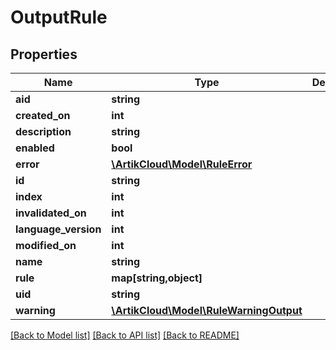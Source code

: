 # OutputRule

## Properties
Name | Type | Description | Notes
------------ | ------------- | ------------- | -------------
**aid** | **string** |  | [optional] 
**created_on** | **int** |  | [optional] 
**description** | **string** |  | [optional] 
**enabled** | **bool** |  | [optional] 
**error** | [**\ArtikCloud\Model\RuleError**](RuleError.md) |  | [optional] 
**id** | **string** |  | [optional] 
**index** | **int** |  | [optional] 
**invalidated_on** | **int** |  | [optional] 
**language_version** | **int** |  | [optional] 
**modified_on** | **int** |  | [optional] 
**name** | **string** |  | [optional] 
**rule** | **map[string,object]** |  | [optional] 
**uid** | **string** |  | [optional] 
**warning** | [**\ArtikCloud\Model\RuleWarningOutput**](RuleWarningOutput.md) |  | [optional] 

[[Back to Model list]](../README.md#documentation-for-models) [[Back to API list]](../README.md#documentation-for-api-endpoints) [[Back to README]](../README.md)


